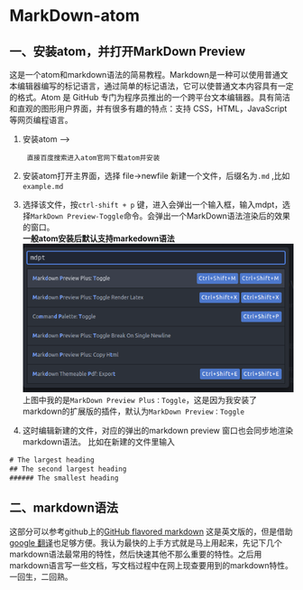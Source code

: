 # MarkDown-atom
## 一、安装atom，并打开MarkDown Preview
这是一个atom和markdown语法的简易教程。Markdown是一种可以使用普通文本编辑器编写的标记语言，通过简单的标记语法，它可以使普通文本内容具有一定的格式。Atom 是 GitHub 专门为程序员推出的一个跨平台文本编辑器。具有简洁和直观的图形用户界面，并有很多有趣的特点：支持 CSS，HTML，JavaScript 等网页编程语言。  

1. 安装atom  -->

        直接百度搜索进入atom官网下载atom并安装
2. 安装atom打开主界面，选择 file->newfile 新建一个文件，后缀名为`.md` ,比如`example.md`

3. 选择该文件，按`ctrl-shift + p` 键，进入会弹出一个输入框，输入mdpt，选择`MarkDown Preview-Toggle`命令。会弹出一个MarkDown语法渲染后的效果的窗口。  
**一般atom安装后默认支持markedown语法**
![markdown preview](./firstmarkdown.png)  
上图中我的是`MarkDown Preview Plus：Toggle`，这是因为我安装了markdown的扩展版的插件，默认为`MarkDown Preview：Toggle`

4. 这时编辑新建的文件，对应的弹出的markdown preview 窗口也会同步地渲染markdown语法。
比如在新建的文件里输入  
```
# The largest heading
## The second largest heading
###### The smallest heading
```

## 二、markdown语法
这部分可以参考github上的[GitHub flavored markdown](https://help.github.com/categories/writing-on-github/) 这是英文版的，但是借助[google 翻译](https://translate.google.cn/)也足够方便。我认为最快的上手方式就是马上用起来，先记下几个markdown语法最常用的特性，然后快速其他不那么重要的特性。之后用markdown语言写一些文档，写文档过程中在网上现查要用到的markdown特性。一回生，二回熟。
